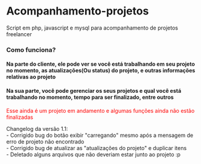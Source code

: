 # Acompanhamento-projetos
Script em php, javascript e mysql para acompanhamento de projetos freelancer
<h3>Como funciona?</h3>
<h4>Na parte do cliente, ele pode ver se você está trabalhando em seu projeto no momento, as atualizações(Ou status) do projeto, e outras informações relativas ao projeto</h4>
<h4>Na sua parte, você pode gerenciar os seus projetos e qual você está trabalhando no momento, tempo para ser finalizado, entre outros</h4>
<p style="color:red;">Esse ainda é um projeto em andamento e algumas funções ainda não estão finalizadas</p>

<p>Changelog da versão 1.1:
<br>- Corrigido bug do botão exibir "carregando" mesmo após a mensagem de erro de projeto não encontrado
<br>- Corrigido bug de atualizar as "atualizações do projeto" e duplicar itens
<br>- Deletado alguns arquivos que não deveriam estar junto ao projeto :p</p>
